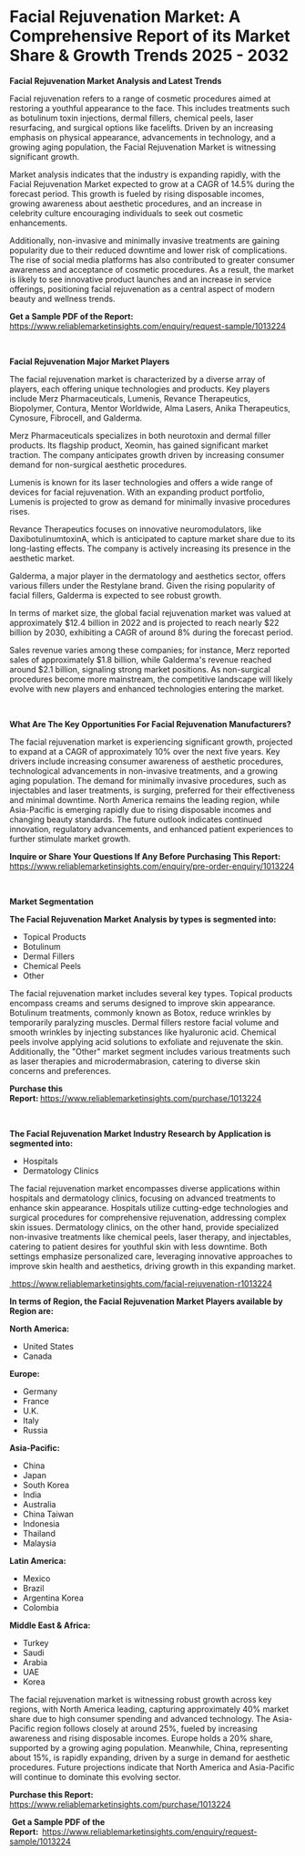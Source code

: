 <p><h1>Facial Rejuvenation Market: A Comprehensive Report of its Market Share & Growth Trends 2025 - 2032</h1></p><p><strong>Facial Rejuvenation Market Analysis and Latest Trends</strong></p>
<p><p>Facial rejuvenation refers to a range of cosmetic procedures aimed at restoring a youthful appearance to the face. This includes treatments such as botulinum toxin injections, dermal fillers, chemical peels, laser resurfacing, and surgical options like facelifts. Driven by an increasing emphasis on physical appearance, advancements in technology, and a growing aging population, the Facial Rejuvenation Market is witnessing significant growth. </p><p>Market analysis indicates that the industry is expanding rapidly, with the Facial Rejuvenation Market expected to grow at a CAGR of 14.5% during the forecast period. This growth is fueled by rising disposable incomes, growing awareness about aesthetic procedures, and an increase in celebrity culture encouraging individuals to seek out cosmetic enhancements. </p><p>Additionally, non-invasive and minimally invasive treatments are gaining popularity due to their reduced downtime and lower risk of complications. The rise of social media platforms has also contributed to greater consumer awareness and acceptance of cosmetic procedures. As a result, the market is likely to see innovative product launches and an increase in service offerings, positioning facial rejuvenation as a central aspect of modern beauty and wellness trends.</p></p>
<p><strong>Get a Sample PDF of the Report:&nbsp;</strong> <a href="https://www.reliablemarketinsights.com/enquiry/request-sample/1013224?utm_campaign=2673&utm_medium=2&utm_source=Github&utm_content=ia&utm_term=16042025&utm_id=facial-rejuvenation">https://www.reliablemarketinsights.com/enquiry/request-sample/1013224</a></p>
<p>&nbsp;</p>
<p><strong>Facial Rejuvenation Major Market Players</strong></p>
<p><p>The facial rejuvenation market is characterized by a diverse array of players, each offering unique technologies and products. Key players include Merz Pharmaceuticals, Lumenis, Revance Therapeutics, Biopolymer, Contura, Mentor Worldwide, Alma Lasers, Anika Therapeutics, Cynosure, Fibrocell, and Galderma.</p><p>Merz Pharmaceuticals specializes in both neurotoxin and dermal filler products. Its flagship product, Xeomin, has gained significant market traction. The company anticipates growth driven by increasing consumer demand for non-surgical aesthetic procedures.</p><p>Lumenis is known for its laser technologies and offers a wide range of devices for facial rejuvenation. With an expanding product portfolio, Lumenis is projected to grow as demand for minimally invasive procedures rises. </p><p>Revance Therapeutics focuses on innovative neuromodulators, like DaxibotulinumtoxinA, which is anticipated to capture market share due to its long-lasting effects. The company is actively increasing its presence in the aesthetic market.</p><p>Galderma, a major player in the dermatology and aesthetics sector, offers various fillers under the Restylane brand. Given the rising popularity of facial fillers, Galderma is expected to see robust growth.</p><p>In terms of market size, the global facial rejuvenation market was valued at approximately $12.4 billion in 2022 and is projected to reach nearly $22 billion by 2030, exhibiting a CAGR of around 8% during the forecast period. </p><p>Sales revenue varies among these companies; for instance, Merz reported sales of approximately $1.8 billion, while Galderma's revenue reached around $2.1 billion, signaling strong market positions. As non-surgical procedures become more mainstream, the competitive landscape will likely evolve with new players and enhanced technologies entering the market.</p></p>
<p>&nbsp;</p>
<p><strong>What Are The Key Opportunities For Facial Rejuvenation Manufacturers?</strong></p>
<p><p>The facial rejuvenation market is experiencing significant growth, projected to expand at a CAGR of approximately 10% over the next five years. Key drivers include increasing consumer awareness of aesthetic procedures, technological advancements in non-invasive treatments, and a growing aging population. The demand for minimally invasive procedures, such as injectables and laser treatments, is surging, preferred for their effectiveness and minimal downtime. North America remains the leading region, while Asia-Pacific is emerging rapidly due to rising disposable incomes and changing beauty standards. The future outlook indicates continued innovation, regulatory advancements, and enhanced patient experiences to further stimulate market growth.</p></p>
<p><strong>Inquire or Share Your Questions If Any Before Purchasing This Report:</strong> <a href="https://www.reliablemarketinsights.com/enquiry/pre-order-enquiry/1013224?utm_campaign=2673&utm_medium=2&utm_source=Github&utm_content=ia&utm_term=16042025&utm_id=facial-rejuvenation">https://www.reliablemarketinsights.com/enquiry/pre-order-enquiry/1013224</a></p>
<p>&nbsp;</p>
<p><strong>Market Segmentation</strong></p>
<p><strong>The Facial Rejuvenation Market Analysis by types is segmented into:</strong></p>
<p><ul><li>Topical Products</li><li>Botulinum</li><li>Dermal Fillers</li><li>Chemical Peels</li><li>Other</li></ul></p>
<p><p>The facial rejuvenation market includes several key types. Topical products encompass creams and serums designed to improve skin appearance. Botulinum treatments, commonly known as Botox, reduce wrinkles by temporarily paralyzing muscles. Dermal fillers restore facial volume and smooth wrinkles by injecting substances like hyaluronic acid. Chemical peels involve applying acid solutions to exfoliate and rejuvenate the skin. Additionally, the "Other" market segment includes various treatments such as laser therapies and microdermabrasion, catering to diverse skin concerns and preferences.</p></p>
<p><strong>Purchase this Report:&nbsp;</strong><a href="https://www.reliablemarketinsights.com/purchase/1013224?utm_campaign=2673&utm_medium=2&utm_source=Github&utm_content=ia&utm_term=16042025&utm_id=facial-rejuvenation">https://www.reliablemarketinsights.com/purchase/1013224</a></p>
<p>&nbsp;</p>
<p><strong>The Facial Rejuvenation Market Industry Research by Application is segmented into:</strong></p>
<p><ul><li>Hospitals</li><li>Dermatology Clinics</li></ul></p>
<p><p>The facial rejuvenation market encompasses diverse applications within hospitals and dermatology clinics, focusing on advanced treatments to enhance skin appearance. Hospitals utilize cutting-edge technologies and surgical procedures for comprehensive rejuvenation, addressing complex skin issues. Dermatology clinics, on the other hand, provide specialized non-invasive treatments like chemical peels, laser therapy, and injectables, catering to patient desires for youthful skin with less downtime. Both settings emphasize personalized care, leveraging innovative approaches to improve skin health and aesthetics, driving growth in this expanding market.</p></p>
<p><a href="https://www.reliablemarketinsights.com/facial-rejuvenation-r1013224?utm_campaign=2673&utm_medium=2&utm_source=Github&utm_content=ia&utm_term=16042025&utm_id=facial-rejuvenation">&nbsp;https://www.reliablemarketinsights.com/facial-rejuvenation-r1013224</a></p>
<p><strong>In terms of Region, the Facial Rejuvenation Market Players available by Region are:</strong></p>
<p>
    <p> <strong> North America: </strong>
        <ul>
            <li>United States</li>
            <li>Canada</li>
        </ul>
        </p> 
    <p> <strong> Europe: </strong>
        <ul>
            <li>Germany</li>
            <li>France</li>
            <li>U.K.</li>
            <li>Italy</li>
            <li>Russia</li>
        </ul>
        </p> 
    <p> <strong> Asia-Pacific: </strong>
        <ul>
            <li>China</li>
            <li>Japan</li>
            <li>South Korea</li>
            <li>India</li>
            <li>Australia</li>
            <li>China Taiwan</li>
            <li>Indonesia</li>
            <li>Thailand</li>
            <li>Malaysia</li>
        </ul>
        </p> 
    <p> <strong> Latin America: </strong>
        <ul>
            <li>Mexico</li>
            <li>Brazil</li>
            <li>Argentina Korea</li>
            <li>Colombia</li>
        </ul>
        </p> 
    <p> <strong> Middle East & Africa: </strong>
        <ul>
            <li>Turkey</li>
            <li>Saudi</li>
            <li>Arabia</li>
            <li>UAE</li>
            <li>Korea</li>
        </ul>
    </p>
    </p>
<p><p>The facial rejuvenation market is witnessing robust growth across key regions, with North America leading, capturing approximately 40% market share due to high consumer spending and advanced technology. The Asia-Pacific region follows closely at around 25%, fueled by increasing awareness and rising disposable incomes. Europe holds a 20% share, supported by a growing aging population. Meanwhile, China, representing about 15%, is rapidly expanding, driven by a surge in demand for aesthetic procedures. Future projections indicate that North America and Asia-Pacific will continue to dominate this evolving sector.</p></p>
<p><strong>Purchase this Report: </strong><a href="https://www.reliablemarketinsights.com/purchase/1013224?utm_campaign=2673&utm_medium=2&utm_source=Github&utm_content=ia&utm_term=16042025&utm_id=facial-rejuvenation">https://www.reliablemarketinsights.com/purchase/1013224</a></p>
<p>&nbsp;<strong>Get a Sample PDF of the Report:&nbsp;&nbsp;</strong><a href="https://www.reliablemarketinsights.com/enquiry/request-sample/1013224?utm_campaign=2673&utm_medium=2&utm_source=Github&utm_content=ia&utm_term=16042025&utm_id=facial-rejuvenation">https://www.reliablemarketinsights.com/enquiry/request-sample/1013224</a></p>
<p><strong></strong></p>
<p><p></p><p></p><p></p></p>